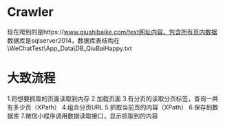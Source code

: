 # Crawler
 现在爬到的是https://www.qiushibaike.com/text网址内容，包含所有页内数据
 数据库是sqlserver2014，数据库表结构在\WeChatTest\App_Data\DB_QiuBaiHappy.txt
# 大致流程
 1.将想要抓取的页面读取到内存
 2.加载页面
 3.有分页的读取分页标签，查询一共有多少页（XPath）
 4.组合分页URL
 5.抓取当前页的内容（XPath）
 6.保存到数据库
 7.微信小程序调用数据读取接口，显示抓取到的内容
